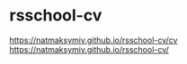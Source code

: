 # rsschool-cv

https://natmaksymiv.github.io/rsschool-cv/cv
https://natmaksymiv.github.io/rsschool-cv/
